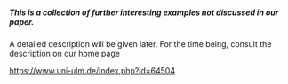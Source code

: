 ##### This is a collection of further interesting examples not discussed in our paper.

A detailed description will be given later. For the time being, consult the description on our home page

https://www.uni-ulm.de/index.php?id=64504
